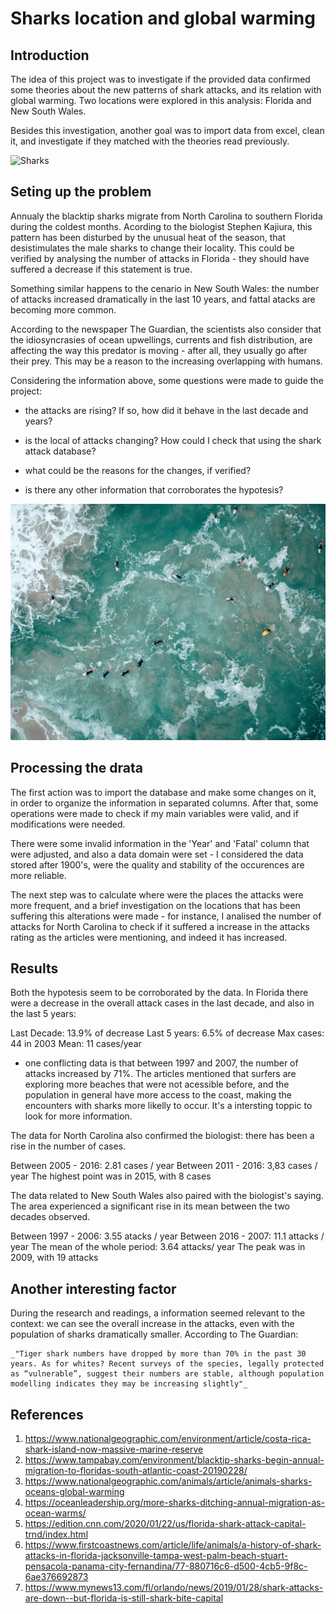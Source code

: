 # Sharks location and global warming

## Introduction

The idea of this project was to investigate if the provided data confirmed some theories about the new patterns of shark attacks, and its relation with global warming. Two locations were explored in this analysis: Florida and New South Wales.

Besides this investigation, another goal was to import data from excel, clean it, and investigate if they matched with the theories read previously.


![Sharks](https://github.com/guilhermeoliveiradoc/Shark-Project/blob/main/shark1.jpg)


## Seting up the problem

Annualy the blacktip sharks migrate from North Carolina to southern Florida during the coldest months. Acording to the biologist Stephen Kajiura, this pattern has been disturbed by the unusual heat of the season, that desistimulates the male sharks to change their locality.
This could be verified by analysing the number of attacks in Florida - they should have suffered a decrease if this statement is true.

Something similar happens to the cenario in New South Wales: the number of attacks increased dramatically in the last 10 years, and fattal atacks are becoming more common.

According to the newspaper The Guardian, the scientists also consider that the idiosyncrasies of ocean upwellings, currents and fish distribution, are affecting the way this predator is moving - after all, they usually go after their prey. This may be a reason to the increasing overlapping with humans.

Considering the information above, some questions were made to guide the project:

- the attacks are rising?  If so, how did it behave in the last decade and years?

- is the local of attacks changing?  How could I check that using the shark attack database?

- what could be the reasons for the changes, if verified?

- is there any other information that corroborates the hypotesis?


![Florida](https://github.com/guilhermeoliveiradoc/Shark-Project/blob/main/florida1.jpg)

## Processing the drata

The first action was to import the database and make some changes on it, in order to organize the information in separated columns. After that, some operations were made to check if my main variables were valid, and if modifications were needed.

There were some invalid information in the 'Year' and 'Fatal' column that were adjusted, and also a data domain were set - I considered the data stored after 1900's, were the quality and stability of the occurences are more reliable.

The next step was to calculate where were the places the attacks were more frequent, and a brief investigation on the locations that has been suffering this alterations were made - for instance, I analised the number of attacks for North Carolina to check if it suffered a increase in the attacks rating as the articles were mentioning, and indeed it has increased.


## Results

Both the hypotesis seem to be corroborated by the data. In Florida there were a decrease in the overall attack cases in the last decade, and also in the last 5 years:

Last Decade:  13.9% of decrease
Last 5 years: 6.5% of decrease
Max cases: 44 in 2003
Mean: 11 cases/year

* one conflicting data is that between 1997 and 2007, the number of attacks increased by 71%. The articles mentioned that surfers are exploring more beaches that were not acessible before, and the population in general have more access to the coast, making the encounters with sharks more likelly to occur. It's a intersting toppic to look for more information.

The data for North Carolina also confirmed the biologist: there has been a rise in the number of cases.

Between 2005 - 2016: 2.81 cases / year
Between 2011 - 2016: 3,83 cases / year
The highest point was in 2015, with 8 cases

The data related to New South Wales also paired with the biologist's saying. The area experienced a significant rise in its mean between the two decades observed.

Between 1997 - 2006: 3.55 atacks / year
Between 2016 - 2007: 11.1 attacks / year
The mean of the whole period: 3.64 attacks/ year
The peak was in 2009, with 19 attacks

## Another interesting factor
During the research and readings, a information seemed relevant to the context: we can see the overall increase in the attacks, even with the population of sharks dramatically smaller. According to The Guardian:

    _"Tiger shark numbers have dropped by more than 70% in the past 30 years. As for whites? Recent surveys of the species, legally protected as “vulnerable”, suggest their numbers are stable, although population modelling indicates they may be increasing slightly"_


## References
1. https://www.nationalgeographic.com/environment/article/costa-rica-shark-island-now-massive-marine-reserve
2. https://www.tampabay.com/environment/blacktip-sharks-begin-annual-migration-to-floridas-south-atlantic-coast-20190228/
3. https://www.nationalgeographic.com/animals/article/animals-sharks-oceans-global-warming
4. https://oceanleadership.org/more-sharks-ditching-annual-migration-as-ocean-warms/
5. https://edition.cnn.com/2020/01/22/us/florida-shark-attack-capital-trnd/index.html
6. https://www.firstcoastnews.com/article/life/animals/a-history-of-shark-attacks-in-florida-jacksonville-tampa-west-palm-beach-stuart-pensacola-panama-city-fernandina/77-880716c6-d500-4cb5-9f8c-6ae376692873
7. https://www.mynews13.com/fl/orlando/news/2019/01/28/shark-attacks-are-down--but-florida-is-still-shark-bite-capital

